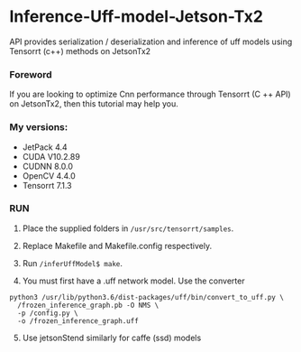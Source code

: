 # Inference-Uff-model-Jetson-Tx2
API provides serialization / deserialization and inference of uff models using Tensorrt (c++) methods on JetsonTx2

### Foreword
If you are looking to optimize Cnn performance through Tensorrt (C ++ API) on JetsonTx2, then this tutorial may help you.

### My versions:
- JetPack 4.4
- CUDA V10.2.89
- CUDNN 8.0.0
- OpenCV 4.4.0
- Tensorrt 7.1.3

### RUN
1. Place the supplied folders in ```/usr/src/tensorrt/samples```.

2. Replace Makefile and Makefile.config respectively.

3. Run ```/inferUffModel$ make```. 

4. You must first have a .uff network model. Use the converter
```
python3 /usr/lib/python3.6/dist-packages/uff/bin/convert_to_uff.py \
  /frozen_inference_graph.pb -O NMS \
  -p /config.py \
  -o /frozen_inference_graph.uff
```
5. Use jetsonStend similarly for caffe (ssd) models
